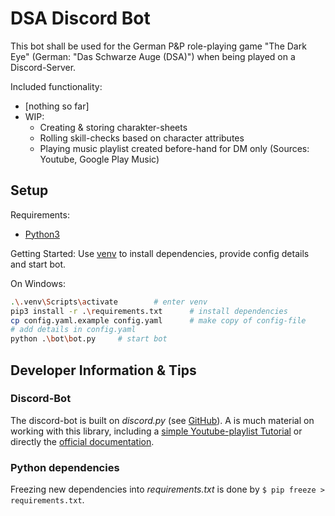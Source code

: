 # DSA Discord Bot

This bot shall be used for the German P&P role-playing game "The Dark Eye" (German: "Das Schwarze Auge (DSA)") when being played on a Discord-Server.

Included functionality:
- [nothing so far]
- WIP:
	- Creating & storing charakter-sheets
	- Rolling skill-checks based on character attributes
	- Playing music playlist created before-hand for DM only (Sources: Youtube, Google Play Music)


## Setup

Requirements:
- [Python3](https://www.python.org/downloads/)

Getting Started:
Use [venv](https://medium.com/python-pandemonium/better-python-dependency-and-package-management-b5d8ea29dff1) to install dependencies, provide config details and start bot.

On Windows:
```bash
.\.venv\Scripts\activate		# enter venv
pip3 install -r .\requirements.txt		# install dependencies
cp config.yaml.example config.yaml		# make copy of config-file
# add details in config.yaml
python .\bot\bot.py		# start bot
```


## Developer Information & Tips

### Discord-Bot

The discord-bot is built on _discord.py_ (see [GitHub](https://github.com/Rapptz/discord.py)).
A is much material on working with this library, including a [simple Youtube-playlist Tutorial](https://www.youtube.com/watch?v=nW8c7vT6Hl4&list=PLW3GfRiBCHOhfVoiDZpSz8SM_HybXRPzZ) or directly the [official documentation](https://discordpy.readthedocs.io/en/latest/index.html).

### Python dependencies

Freezing new dependencies into _requirements.txt_ is done by `$ pip freeze > requirements.txt`.